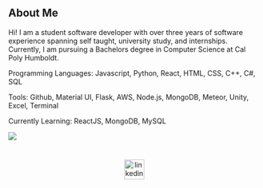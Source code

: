 <h2>About Me</h2>
<p>
  Hi! I am a student software developer with over three years of software experience spanning self taught, university study, and internships. Currently, I am pursuing a Bachelors degree in Computer Science at Cal Poly Humboldt.

Programming Languages: Javascript, Python, React, HTML, CSS, C++, C#, SQL

Tools: Github, Material UI, Flask, AWS, Node.js, MongoDB, Meteor, Unity, Excel, Terminal

Currently Learning: ReactJS, MongoDB, MySQL

</p>


[![](https://github-readme-stats.vercel.app/api/top-langs/?username=loganbates2002&layout=compact&hide_title=true&card_width=1000&hide_border=true)](https://github.com/loganbates2002/github-readme-stats)


#
<p align='center'>
<a href="https://www.linkedin.com/in/loganbates2002/"><img src='https://cdn.jsdelivr.net/npm/simple-icons@3.0.1/icons/linkedin.svg' alt='linkedin' height='40'align='center'></a></a>
 <p/>
